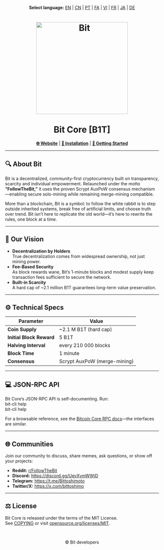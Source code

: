 <p align="center">
  <strong>Select language:</strong>
  <a href="README.md">EN</a> |
  <a href="README_zh-CN.md">CN</a> |
  <a href="README_pt.md">PT</a> |
  <a href="README_fa.md">FA</a> |
  <a href="README_vi.md">VI</a> |
  <a href="README_fr.md">FR</a> |
  <a href="README_ja.md">JA</a> |
  <a href="README_de.md">DE</a>
</p>

<h1 align="center">
  <img src="https://b1tcore.org/bit-logo.png" alt="Bit" width="300" />
  <br /><br />
  Bit Core [B1T]
</h1>

<p align="center">
  <a href="https://b1tcore.org"><strong>🌐 Website</strong></a> |
  <a href="INSTALL.md"><strong>🚀 Installation</strong></a> |
  <a href="doc/getting-started.md"><strong>📖 Getting Started</strong></a>
</p>

---

## 🔍 About Bit

Bit is a decentralized, community-first cryptocurrency built on transparency, scarcity and individual empowerment. Relaunched under the motto **“FollowTheBit,”** it uses the proven Scrypt AuxPoW consensus mechanism—enabling secure solo-mining while remaining merge-mining compatible.

More than a blockchain, Bit is a symbol: to follow the white rabbit is to step outside inherited systems, break free of artificial limits, and choose truth over trend. Bit isn’t here to replicate the old world—it’s here to rewrite the rules, one block at a time.

---

## 🎯 Our Vision

- **Decentralization by Holders**  
  True decentralization comes from widespread ownership, not just mining power.  
- **Fee-Based Security**  
  As block rewards wane, Bit’s 1-minute blocks and modest supply keep transaction fees sufficient to secure the network.  
- **Built-in Scarcity**  
  A hard cap of ~2.1 million B1T guarantees long-term value preservation.  

---

## ⚙️ Technical Specs

| Parameter                | Value                             |
|--------------------------|-----------------------------------|
| **Coin Supply**          | ~2.1 M B1T (hard cap)             |
| **Initial Block Reward** | 5 B1T                             |
| **Halving Interval**     | every 210 000 blocks              |
| **Block Time**           | 1 minute                          |
| **Consensus**            | Scrypt AuxPoW (merge-mining)      |

---

## 💻 JSON-RPC API

Bit Core’s JSON-RPC API is self-documenting. Run:  
    bit-cli help  
    bit-cli help <command>  

For a browsable reference, see the [Bitcoin Core RPC docs](https://developer.bitcoin.org/reference/rpc/)—the interfaces are similar.

---

## 🌐 Communities

Join our community to discuss, share memes, ask questions, or show off your projects:

- **Reddit:** [r/FollowTheBit](https://www.reddit.com/r/FollowTheBit/)  
- **Discord:** https://discord.gg/UevXymWWjD  
- **Telegram:** https://t.me/Bittoshimoto  
- **Twitter/X:** https://x.com/bittoshimo  

---

## ⚖️ License

Bit Core is released under the terms of the MIT License.  
See [COPYING](COPYING) or visit [opensource.org/licenses/MIT](https://opensource.org/licenses/MIT).

<br />
<p align="center">
  &copy; Bit developers
</p>
